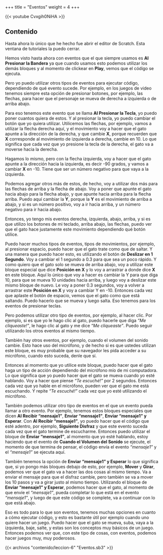 +++
title = "Eventos"
weight = 4
+++

{{< youtube Cvxgih0NiHA >}}

## Contenido

Hasta ahora lo único que he hecho fue abrir el editor de Scratch. Esta ventana de tutoriales la puedo cerrar.

Hemos visto hasta ahora con eventos que el que siempre usamos es **Al Presionar la Bandera** ya que cuando usamos esto podemos utilizar los demás bloques y al momento de clickear en **Play**, vemos que el código se ejecuta.

Pero yo puedo utilizar otros tipos de eventos para ejecutar código, dependiendo de qué evento sucede. Por ejemplo, en los juegos de video tenemos siempre esta opción de presionar botones, por ejemplo, las flechas, para hacer que el personaje se mueva de derecha a izquierda o de arriba abajo.

Para eso tenemos este evento que se llama **Al Presionar la Tecla**, yo puedo poner cuantos quiera de estos. Y al presionar la tecla, yo puedo cambiar el botón que yo quiera utilizar. Utilicemos las flechas, por ejemplo, vamos a utilizar la flecha derecha aquí, y el movimiento voy a hacer que el gato apunte a la dirección de la derecha, y que cambie **X**, porque recuerden que **X** corresponde al movimiento de izquierda a derecha, cambie en 10. Lo que significa que cada vez que yo presione la tecla de la derecha, el gato va a moverse hacia la derecha.

Hagamos lo mismo, pero con la flecha izquierda, voy a hacer que el gato apunte a la dirección hacia la izquierda, es decir -90 grados, y vamos a cambiar **X** en -10. Tiene que ser un número negativo para que vaya a la izquierda.

Podemos agregar otros más de estos, de hecho, voy a utilizar dos más para las flechas de arriba y la flecha de abajo. Voy a poner que apunte el gato hacia abajo para la flecha abajo, y que apunte hacia arriba para la flecha arriba. Puedo aquí cambiar la **Y**, porque la **Y** es el movimiento de arriba a abajo, y si es un número positivo, voy a ir hacia arriba, y un número negativo para ir hacia abajo.

Entonces, yo tengo mis eventos derecha, izquierda, abajo, arriba, y si es que utilizo los botones de mi teclado, arriba abajo, las flechas, puedo ver que el gato hace justamente este movimiento dependiendo qué botón utilice.

Puedo hacer muchos tipos de eventos, tipos de movimientos, por ejemplo, al presionar espacio, puedo hacer que el gato trate como que de saltar. Y una manera que puedo hacer esto, es utilizando el botón de **Deslizar en 1 Segundo**. Voy a cambiar el 1 segundo a 0.3 para que sea un poco rápido. Y como quiero que el gato solo se mueva de arriba abajo, voy a utilizar este bloque especial que dice **Posición en X** y lo voy a arrastrar a donde dice **X** en este bloque. Aquí lo único que voy a hacer es cambiar la Y para que diga 10, para que se mueva 10 unidades hacia arriba, y luego voy a deslizar este mismo bloque de nuevo. Le voy a poner 0.3 segundos, voy a volver a arrastrar este **Posición en X** y voy a cambiar Y en -10. Entonces cada vez que aplaste el botón de espacio, vemos que el gato como que está saltando. Puedo hacerlo que se mueva y luego salta. Eso tenemos para los eventos de presionar teclas.

Pero podemos utilizar otro tipo de eventos, por ejemplo, al hacer clic. Por ejemplo, si es que yo le hago clic al gato, puedo hacerle que diga *“Me cliqueaste!”*, le hago clic al gato y me dice *“Me cliqueaste”*. Puedo seguir utilizando los otros eventos al mismo tiempo.

También hay otros eventos, por ejemplo, cuando el volumen del sonido cambie. Esto hace uso del micrófono, y de hecho si es que ustedes utilizan este bloque, es muy probable que su navegador les pida acceder a su micrófono, cuando esto suceda, denle que sí.

Entonces al momento que yo utilice este bloque, puedo hacer que el gato haga un tipo de acción dependiendo del micrófono mío de mi computadora. Lo que significa que yo puedo hacer que el gato se mueva cuando yo esté hablando. Voy a hacer que piense *“Te escuché!”* por 2 segundos. Entonces cada vez que yo hable en el micrófono, pueden ver que el gato me está escuchando. Y repite *“Te escuché!”* cada vez que yo esté utilizando el micrófono.

También podemos utilizar otro tipo de eventos en el que un evento pueda llamar a otro evento. Por ejemplo, tenemos estos bloques especiales que dicen **Al Recibir “mensaje1”**, **Enviar “mensaje1”**, **Enviar “mensaje1” y Esperar**. Con **Al Recibir “mensaje1”**, yo puedo hacer que el código que esté adentro, por ejemplo, **Siguiente Disfraz** y que este evento suceda cada vez que el gato termine de escucharme. Entonces puedo utilizar el bloque de **Enviar “mensaje1”**, al momento que yo esté hablando, estoy haciendo que el evento de **Cuando el Volumen del Sonido** se ejecute, el momento de que termina de pensar, el código envía el evento *“mensaje1”* y el *“mensaje1”* se ejecuta aquí.

También tenemos la opción de **Enviar “mensaje1” y Esperar** lo que significa que, si yo pongo más bloques debajo de esto, por ejemplo, **Mover** y **Girar**, podemos ver que el gato va a hacer las dos cosas al mismo tiempo. Va a enviar el mensaje para que el disfraz cambie, pero también se va a mover los 10 pasos y va a girar justo al mismo tiempo. Utilizando el bloque de **Enviar “mensaje1” y Esperar**, podemos hacer que el gato, al momento de que envíe el *“mensaje1”*, pueda completar lo que está en el evento *“mensaje1”*, y luego de que este código se complete, va a continuar con lo que está abajo.

Eso es todo para lo que son eventos, tenemos muchas opciones en cuanto a cómo ejecutar código, y esto es bastante útil por ejemplo cuando uno quiere hacer un juego. Puedo hacer que el gato se mueva, suba, vaya a la izquierda, baje, salte, y estas son los conceptos muy básicos de un juego. Entonces podemos ver que, con este tipo de cosas, con eventos, podemos hacer juegos muy, muy poderosos.

{{< archivos "contenido/leccion-6" "Eventos.sb3" >}}
